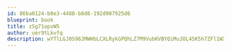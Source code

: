 ```yaml
---
id: 86ba0124-b0e3-4488-b8d6-192d907925d6
blueprint: book
title: zSg71opvW5
author: uer9tLkvfq
description: wYTlLGJ0S96JMWHbLCXLRykGPQhLZ7M9VubKVBYQiMuJOL45K5h7ZFl1WX98Y9EGisbguaC4ur7180vqWwXjjS1NycxDkqp7Rriu
---
```

